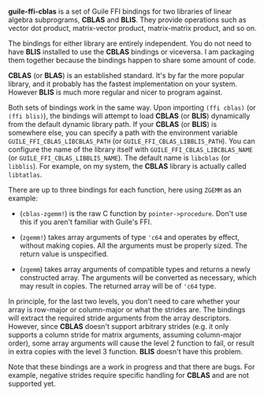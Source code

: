 **guile-ffi-cblas** is a set of Guile FFI bindings for two libraries of linear
algebra subprograms, **CBLAS** and **BLIS**. They provide operations such as
vector dot product, matrix-vector product, matrix-matrix product, and so on.

The bindings for either library are entirely independent. You do not need to
have **BLIS** installed to use the **CBLAS** bindings or viceversa. I am
packaging them together because the bindings happen to share some amount of
code.

**CBLAS** (or **BLAS**) is an established standard. It's by far the more popular
library, and it probably has the fastest implementation on your
system. However **BLIS** is much more regular and nicer to program against.

Both sets of bindings work in the same way. Upon importing `(ffi cblas)` (or
`(ffi blis)`), the bindings will attempt to load **CBLAS** (or **BLIS**)
dynamically from the default dynamic library path. If your **CBLAS** (or
**BLIS**) is somewhere else, you can specify a path with the environment
variable `GUILE_FFI_CBLAS_LIBCBLAS_PATH` (or
`GUILE_FFI_CBLAS_LIBBLIS_PATH`). You can configure the name of the library
itself with `GUILE_FFI_CBLAS_LIBCBLAS_NAME` (or
`GUILE_FFI_CBLAS_LIBBLIS_NAME`). The default name is `libcblas` (or
`libblis`). For example, on my system, the **CBLAS** library is actually called
`libtatlas`.

There are up to three bindings for each function, here using `ZGEMM` as an
example:

- (`cblas-zgemm!`) is the raw C function by `pointer->procedure`. Don't
  use this if you aren't familiar with Guile's FFI.

- (`zgemm!`) takes array arguments of type `'c64` and operates by
  effect, without making copies. All the arguments must be properly sized. The
  return value is unspecified.

- (`zgemm`) takes array arguments of compatible types and returns a
  newly constructed array. The arguments will be converted as necessary, which
  may result in copies.  The returned array will be of `'c64` type.

In principle, for the last two levels, you don't need to care whether your array
is row-major or column-major or what the strides are. The bindings will extract
the required stride arguments from the array descriptors. However, since
**CBLAS** doesn't support arbitrary strides (e.g. it only supports a column
stride for matrix arguments, assuming column-major order), some array arguments
will cause the level 2 function to fail, or result in extra copies with the
level 3 function. **BLIS** doesn't have this problem.

Note that these bindings are a work in progress and that there are bugs. For
example, negative strides require specific handling for **CBLAS** and are not
supported yet.
